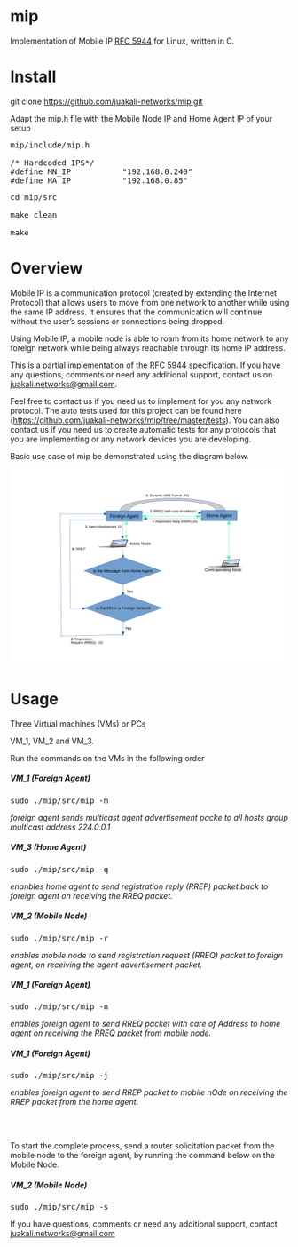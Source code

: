 # mip

Implementation of Mobile IP [RFC 5944](https://datatracker.ietf.org/doc/html/rfc5944) for Linux, written in C.

# Install
git clone https://github.com/juakali-networks/mip.git

Adapt the mip.h file with the Mobile Node IP and Home Agent IP of your setup

<pre>mip/include/mip.h
  
/* Hardcoded IPS*/
#define MN_IP           "192.168.0.240"  
#define HA_IP           "192.168.0.85"
</pre>

<pre>cd mip/src

make clean

make</pre>

# Overview
Mobile IP is a communication protocol (created by extending the Internet Protocol) that allows users to move from one network to another while using the same IP address. It ensures that the communication will continue without the user’s sessions or connections being dropped. 

Using Mobile IP, a mobile node is able to roam from its home network to any foreign network while being always reachable through its home IP address.


This is a partial implementation of the [RFC 5944](https://datatracker.ietf.org/doc/html/rfc5944) specification. If you have any questions, comments or need any additional support, contact us on juakali.networks@gmail.com. 

Feel free to contact us if you need us to implement for you any network protocol. The auto tests used for this project can be found here (https://github.com/juakali-networks/mip/tree/master/tests). You can also contact us if you need us to create automatic tests for any protocols that you are implementing or any network devices you are developing. 


Basic use case of mip be demonstrated using the diagram below.

![Basic use case](https://github.com/juakali-networks/mip/blob/master/doc/drawing.png)


# Usage
Three Virtual machines (VMs) or PCs

VM_1, VM_2 and VM_3.

Run the commands on the VMs in the following order

**<h5>VM_1 (Foreign Agent)</h5>**

<pre>sudo ./mip/src/mip -m</pre>
*foreign agent sends multicast agent advertisement packe to all hosts group multicast address 224.0.0.1*


**<h5>VM_3 (Home Agent)</h5>**

<pre>sudo ./mip/src/mip -q </pre>

*enanbles home agent to send registration reply (RREP) packet back to foreign agent on receiving the RREQ packet.*

**<h5>VM_2 (Mobile Node)</h5>**

<pre>sudo ./mip/src/mip -r </pre>

*enables mobile node to send registration request (RREQ) packet to foreign agent, on receiving the agent advertisement packet.*

**<h5>VM_1 (Foreign Agent)</h5>**

<pre>sudo ./mip/src/mip -n </pre>

*enables foreign agent to send RREQ packet with care of Address to home agent on receiving the RREQ packet from mobile node.*


**<h5>VM_1 (Foreign Agent)</h5>**

<pre>sudo ./mip/src/mip -j </pre>

*enables foreign agent to send RREP packet to mobile nOde on receiving the RREP packet from the home agent.*



<br>

<br>

To start the complete process, send a router solicitation packet from the mobile node to the foreign agent, by running the command below on the Mobile Node.

**<h5>VM_2 (Mobile Node)</h5>**

<pre>sudo ./mip/src/mip -s </pre>


If you have questions, comments or need any additional support, contact juakali.networks@gmail.com


